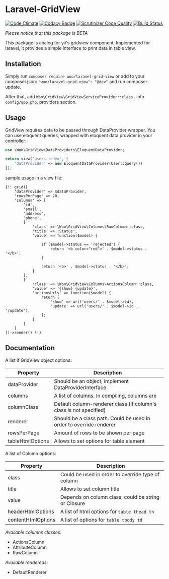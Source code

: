 # Laravel-GridView

[![Code Climate](https://codeclimate.com/github/deniskoronets/Laravel-GridView/badges/gpa.svg)](https://codeclimate.com/github/deniskoronets/Laravel-GridView) [![Codacy Badge](https://api.codacy.com/project/badge/Grade/09b254fbd7ab42379daf9e428fbc4be5)](https://www.codacy.com/app/deniskoronets/Laravel-GridView?utm_source=github.com&amp;utm_medium=referral&amp;utm_content=deniskoronets/Laravel-GridView&amp;utm_campaign=Badge_Grade) [![Scrutinizer Code Quality](https://scrutinizer-ci.com/g/deniskoronets/Laravel-GridView/badges/quality-score.png?b=master)](https://scrutinizer-ci.com/g/deniskoronets/Laravel-GridView/?branch=master) [![Build Status](https://scrutinizer-ci.com/g/deniskoronets/Laravel-GridView/badges/build.png?b=master)](https://scrutinizer-ci.com/g/deniskoronets/Laravel-GridView/build-status/master)

*Please notice that this package is BETA*

This package is analog for yii's gridview component.
Implemented for laravel, it provides a simple interface to print data in table view.

## Installation
Simply run `composer require woo/laravel-grid-view`
or add to your composer.json: `"woo/laravel-grid-view": "@dev"` and run composer update.

After that, add `Woo\GridView\GridViewServiceProvider::class,` into `config/app.php`, providers section.

## Usage
GridView requires data to be passed through DataProvider wrapper. You can use eloquent queries, wrapped with eloquent data provider in your controller:

```php
use \Woo\GridView\DataProviders\EloquentDataProvider;

return view('users.index', [
    'dataProvider' => new EloquentDataProvider(User::query())
]);
```

sample usage in a view file:
```blade
{!! grid([
    'dataProvider' => $dataProvider,
    'rowsPerPage' => 20,
    'columns' => [
        'id',        
        'email',
        'address',
        'phone',        
        [
            'class' => \Woo\GridView\Columns\RawColumn::class,
            'title' => 'Status',
            'value' => function($model) {
                
                if ($model->status == 'rejected') {
                    return '<b color="red">' . $model->status . '</b>';
                }
            
                return '<b>' . $model->status . '</b>';
            }
        ],
        [
            'class' => \Woo\GridView\Columns\ActionsColumn::class,
            'value' => '{show} {update}',
            'actionsUrls' => function($model) {
                return [
                    'show' => url('users/' . $model->id),
                    'update' => url('users/' . $model->id . '/update'),
                ];
            }
        ]
    ]
])->render() !!}
```

## Documentation

<p>A list if GridView object options:</p>

| Property          | Description                                                           |
| ----------------- | --------------------------------------------------------------------- |
| dataProvider      | Should be an object, implement DataProviderInterface                  |
| columns           | A list of columns. In compiling, columns are                          |
| columnClass       | Default column-renderer class (if column's class is not specified)    |
| renderer          | Should be a class path. Could be used in order to override renderer   |
| rowsPerPage       | Amount of rows to be shown per page                                   |
| tableHtmlOptions  | Allows to set options for table element                               |

<p>A list of Column options:</p>

| Property              | Description                                           |
| --------------------- | ----------------------------------------------------- |
| class                 | Could be used in order to override type of column     |
| title                 | Allows to set column title                            |
| value                 | Depends on column class, could be string or Closure   |
| headerHtmlOptions     | A list of html options for `table thead th`           |
| contentHtmlOptions    | A list of options for `table tbody td`                |

*Available columns classes:*
- ActionsColumn
- AttributeColumn
- RawColumn 

*Available rendereds:*
- DefaultRenderer
